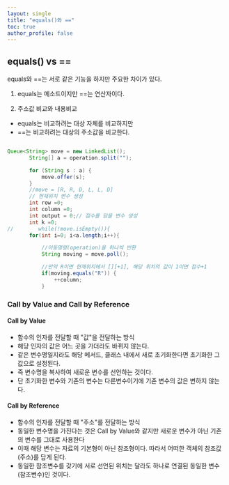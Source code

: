 ```yaml
---
layout: single
title: "equals()와 =="
toc: true
author_profile: false
---
```


## equals() vs ==

equals와 ==는 서로 같은 기능을 하지만 주요한 차이가 있다.

1. equals는 메소드이지만 ==는 연산자이다.

2. 주소값 비교와 내용비교
  - equals는 비교하려는 대상 자체를 비교하지만
  - ==는 비교하려는 대상의 주소값을 비교한다.

```java

Queue<String> move = new LinkedList();
       String[] a = operation.split("");

       for (String s : a) {
           move.offer(s);
       }
       //move = [R, R, D, L, L, D]
       // 현재위치 변수 생성
       int row =0;
       int column =0;
       int output = 0;// 점수를 담을 변수 생성
       int k =0;
//        while(!move.isEmpty()){
       for(int i=0; i<a.length;i++){

           //이동명령(operation)을 하나씩 반환
           String moving = move.poll();

           //만약 R이면 현재위지에서 [][+1], 해당 위치의 값이 1이면 점수+1
           if(moving.equals("R")) {
               ++column;
           }           
```

### Call by Value and Call by Reference

#### Call by Value
  - 함수의 인자를 전달할 때 "값"을 전달하는 방식
  - 해당 인자의 값은 어느 곳을 가더라도 바뀌지 않는다.
  - 같은 변수명일지라도 해당 메서드, 클래스 내에서 새로 초기화한다면 초기화한 그 값으로 설정된다.
  - 즉 변수명을 복사하여 새로운 변수를 선언하는 것이다.
  - 단 초기화한 변수와 기존의 변수는 다른변수이기에 기존 변수의 값은 변하지 않는다.
#### Call by Reference
  - 함수의 인자를 전달할 때 "주소"를 전달하는 방식
  - 동일한 변수명을 가진다는 것은 Call by Value와 같지만 새로운 변수가 아닌 기존의 변수를 그대로 사용한다
  - 이때 해당 변수는 자료의 기본형이 아닌 참조형이다. 따라서 어떠한 객체의 참조값(주소)를 담게 된다.
  - 동일한 참조변수를 갖기에 서로 선언된 위치는 달라도 하나로 연결된 동일한 변수(참조변수)인 것이다.

